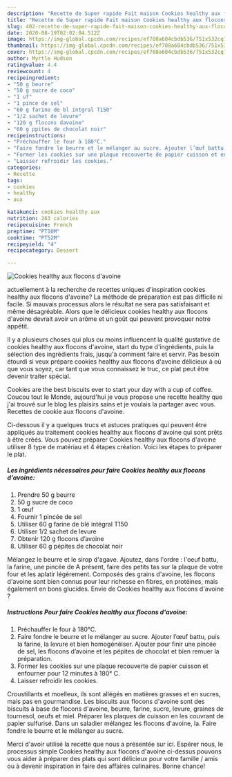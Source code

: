 ```yaml
---
description: "Recette de Super rapide Fait maison Cookies healthy aux flocons d&amp;#39;avoine"
title: "Recette de Super rapide Fait maison Cookies healthy aux flocons d&amp;#39;avoine"
slug: 402-recette-de-super-rapide-fait-maison-cookies-healthy-aux-flocons-d-and-39-avoine
date: 2020-08-19T02:02:04.512Z
image: https://img-global.cpcdn.com/recipes/ef708a604cbdb536/751x532cq70/cookies-healthy-aux-flocons-davoine-photo-principale-de-la-recette.jpg
thumbnail: https://img-global.cpcdn.com/recipes/ef708a604cbdb536/751x532cq70/cookies-healthy-aux-flocons-davoine-photo-principale-de-la-recette.jpg
cover: https://img-global.cpcdn.com/recipes/ef708a604cbdb536/751x532cq70/cookies-healthy-aux-flocons-davoine-photo-principale-de-la-recette.jpg
author: Myrtle Hudson
ratingvalue: 4.4
reviewcount: 4
recipeingredient:
- "50 g beurre"
- "50 g sucre de coco"
- "1 uf"
- "1 pince de sel"
- "60 g farine de bl intgral T150"
- "1/2 sachet de levure"
- "120 g flocons davoine"
- "60 g ppites de chocolat noir"
recipeinstructions:
- "Préchauffer le four à 180°C."
- "Faire fondre le beurre et le mélanger au sucre. Ajouter l’œuf battu, puis la farine, la levure et bien homogénéiser. Ajouter pour finir une pincée de sel, les flocons d’avoine et les pépites de chocolat et bien remuer la préparation."
- "Former les cookies sur une plaque recouverte de papier cuisson et enfourner pour 12 minutes à 180° C."
- "Laisser refroidir les cookies."
categories:
- Recette
tags:
- cookies
- healthy
- aux

katakunci: cookies healthy aux 
nutrition: 263 calories
recipecuisine: French
preptime: "PT10M"
cooktime: "PT52M"
recipeyield: "4"
recipecategory: Dessert

---
```



![Cookies healthy aux flocons d&#39;avoine](https://img-global.cpcdn.com/recipes/ef708a604cbdb536/751x532cq70/cookies-healthy-aux-flocons-davoine-photo-principale-de-la-recette.jpg)

actuellement à la recherche de recettes uniques d'inspiration cookies healthy aux flocons d&#39;avoine? La méthode de préparation est pas difficile ni facile. Si mauvais processus alors le résultat ne sera pas satisfaisant et même désagréable. Alors que le délicieux cookies healthy aux flocons d&#39;avoine devrait avoir un arôme et un goût qui peuvent provoquer notre appétit.

Il y a plusieurs choses qui plus ou moins influencent la qualité gustative de cookies healthy aux flocons d&#39;avoine, start du type d'ingrédients, puis la sélection des ingrédients frais, jusqu'à comment faire et servir. Pas besoin étourdi si veux prépare cookies healthy aux flocons d&#39;avoine délicieux à où que vous soyez, car tant que vous connaissez le truc, ce plat peut être devenir traiter spécial.

Cookies are the best biscuits ever to start your day with a cup of coffee. Coucou tout le Monde, aujourd&#39;hui je vous propose une recette healthy que j&#39;ai trouvé sur le blog les plaisirs sains et je voulais la partager avec vous. Recettes de cookie aux flocons d&#39;avoine.


Ci-dessous il y a quelques trucs et astuces pratiques qui peuvent être appliqués au traitement cookies healthy aux flocons d&#39;avoine qui sont prêts à être créés. Vous pouvez préparer Cookies healthy aux flocons d&#39;avoine utiliser 8 type de matériau et 4 étapes création. Voici les étapes to préparer le plat.

<!--inarticleads1-->

##### Les ingrédients nécessaires pour faire Cookies healthy aux flocons d&#39;avoine:

1. Prendre 50 g beurre
1.  50 g sucre de coco
1.  1 œuf
1. Fournir 1 pincée de sel
1. Utiliser 60 g farine de blé intégral T150
1. Utiliser 1/2 sachet de levure
1. Obtenir 120 g flocons d’avoine
1. Utiliser 60 g pépites de chocolat noir


Mélangez le beurre et le sirop d&#39;agave. Ajoutez, dans l&#39;ordre : l&#39;oeuf battu, la farine, une pincée de A présent, faire des petits tas sur la plaque de votre four et les aplatir légèrement. Composés des grains d&#39;avoine, les flocons d&#39;avoine sont bien connus pour leur richesse en fibres, en protéines, mais également en bons glucides. Envie de Cookies healthy aux flocons d&#39;avoine ? 

<!--inarticleads2-->

##### Instructions Pour faire Cookies healthy aux flocons d&#39;avoine:

1. Préchauffer le four à 180°C.
1. Faire fondre le beurre et le mélanger au sucre. Ajouter l’œuf battu, puis la farine, la levure et bien homogénéiser. Ajouter pour finir une pincée de sel, les flocons d’avoine et les pépites de chocolat et bien remuer la préparation.
1. Former les cookies sur une plaque recouverte de papier cuisson et enfourner pour 12 minutes à 180° C.
1. Laisser refroidir les cookies.


Croustillants et moelleux, ils sont allégés en matières grasses et en sucres, mais pas en gourmandise. Les biscuits aux flocons d&#39;avoine sont des biscuits à base de flocons d&#39;avoine, beurre, farine, sucre, levure, graines de tournesol, oeufs et miel. Préparer les plaques de cuisson en les couvrant de papier sulfurisé. Dans un saladier mélangez les flocons d&#39;avoine, la. Faire fondre le beurre et le mélanger au sucre. 


Merci d'avoir utilisé la recette que nous a présentée sur ici. Espérer nous, le processus simple Cookies healthy aux flocons d&#39;avoine ci-dessus pouvons vous aider à préparer des plats qui sont délicieux pour votre famille / amis ou à devenir inspiration in faire des affaires culinaires. Bonne chance!
